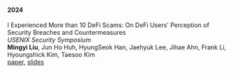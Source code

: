 #### 2024

I Experienced More than 10 DeFi Scams: On DeFi Users' Perception of Security Breaches and Countermeasures \
*USENIX Security Symposium* \
**Mingyi Liu**, Jun Ho Huh, HyungSeok Han, Jaehyuk Lee, Jihae Ahn, Frank Li, Hyoungshick Kim, Taesoo Kim \
[paper](http://mingyiliu.me/files/defi-paper.pdf), [slides](http://mingyiliu.me/files/defi-slides.pdf)

